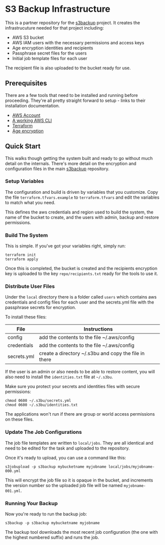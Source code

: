# S3 Backup Infrastructure

This is a partner repository for the [s3backup](https://github.com/studio1767/s3backup) project. It creates the 
infrastrucuture needed for that project including:

* AWS S3 bucket
* AWS IAM users with the necessary permissions and access keys
* Age encryption identities and recipients
* Passphrase secret files for the users
* Initial job template files for each user

The recipient file is also uploaded to the bucket ready for use.

## Prerequisites

There are a few tools that need to be installed and running before proceeding. They're all pretty
straight forward to setup - links to their installation documentation.

* [AWS Account](https://docs.aws.amazon.com/SetUp/latest/UserGuide/setup-overview.html)
* [A working AWS CLI](https://aws.amazon.com/cli/)
* [Terraform](https://developer.hashicorp.com/terraform/tutorials/aws-get-started/install-cli)
* [Age encryption](https://github.com/FiloSottile/age)

## Quick Start

This walks though getting the system built and ready to go without much detail on the internals. There's more detail on
the encryption and configuration files in the main [s3backup](https://github.com/studio1767/s3backup) repository.

### Setup Variables

The configuration and build is driven by variables that you customize. Copy the file `terraform.tfvars.example`
to `terraform.tfvars` and edit the variables to match what you need.

This defines the aws credentials and region used to build the system, the name of the bucket to create, and the
users with admin, backup and restore permissions.

### Build The System

This is simple. If you've got your variables right, simply run:

    terraform init
    terraform apply

Once this is completed, the bucket is created and the recipients encryption key is uploaded to
the key `repo/recipients.txt` ready for the tools to use it.

### Distribute User Files

Under the `local` directory there is a folder called `users` which contains aws credentials and config files
for each user and the secrets.yml file with the passphrase secrets for encryption.

To install these files:

| File        | Instructions                                          |
|-------------|-------------------------------------------------------|
| config      | add the contents to the file ~/.aws/config            |
| credentials | add the contents to the file ~/.aws/config            |
| secrets.yml | create a directory ~/.s3bu and copy the file in there |

If the user is an admin or also needs to be able to restore content, you will also need to 
install the `identities.txt` file at `~/.s3bu`.

Make sure you protect your secrets and identities files with secure permissions:

    chmod 0600 ~/.s3bu/secrets.yml
    chmod 0600 ~/.s3bu/identities.txt

The applications won't run if there are group or world access permissions on these files.

### Update The Job Configurations

The job file templates are written to `local/jobs`. They are all identical and need to be edited 
for the task and uploaded to the repository.

Once it's ready to upload, you can use a command like this:

    s3jobupload -p s3backup mybucketname myjobname local/jobs/myjobname-000.yml

This will encrypt the job file so it is opaque in the bucket, and increments the version 
number so the uploaded job file will be named `myjobname-001.yml`.

### Running Your Backup

Now you're ready to run the backup job:

    s3backup -p s3backup mybucketname myjobname

The backup tool downloads the most recent job configuration (the one with the highest numbered suffix)
and runs the job.

